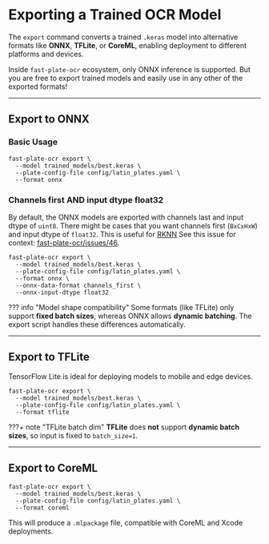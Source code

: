# Exporting a Trained OCR Model

The `export` command converts a trained `.keras` model into alternative formats like **ONNX**, **TFLite**, or **CoreML**, enabling
deployment to different platforms and devices.

Inside `fast-plate-ocr` ecosystem, only ONNX inference is supported. But you are free to export trained models and easily
use in any other of the exported formats!

---

## Export to ONNX

### Basic Usage

```shell
fast-plate-ocr export \
  --model trained_models/best.keras \
  --plate-config-file config/latin_plates.yaml \
  --format onnx
```

### Channels first AND input dtype float32

By default, the ONNX models are exported with channels last and input dtype of `uint8`. There might be cases that
you want channels first (`BxCxHxW`) and input dtype of `float32`. This is useful for
[RKNN](https://github.com/rockchip-linux/rknn-toolkit2) See this issue for context:
[fast-plate-ocr/issues/46](https://github.com/ankandrew/fast-plate-ocr/issues/46).

```shell
fast-plate-ocr export \
  --model trained_models/best.keras \
  --plate-config-file config/latin_plates.yaml \
  --format onnx \
  --onnx-data-format channels_first \
  --onnx-input-dtype float32
```

??? info "Model shape compatibility"
    Some formats (like TFLite) only support **fixed batch sizes**, whereas ONNX allows **dynamic batching**.
    The export script handles these differences automatically.

---

## Export to TFLite

TensorFlow Lite is ideal for deploying models to mobile and edge devices.

```shell
fast-plate-ocr export \
  --model trained_models/best.keras \
  --plate-config-file config/latin_plates.yaml \
  --format tflite
```

???+ note "TFLite batch dim"
    **TFLite** does **not** support **dynamic batch sizes**, so input is fixed to `batch_size=1`.


---

## Export to CoreML

```shell
fast-plate-ocr export \
  --model trained_models/best.keras \
  --plate-config-file config/latin_plates.yaml \
  --format coreml
```

This will produce a `.mlpackage` file, compatible with CoreML and Xcode deployments.
